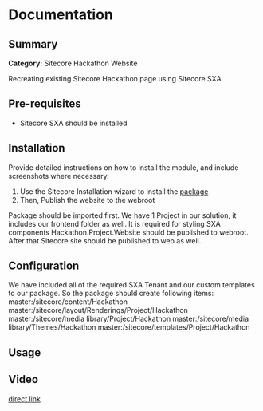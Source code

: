 # Documentation


## Summary

**Category:** Sitecore Hackathon Website

Recreating existing Sitecore Hackathon page using Sitecore SXA

## Pre-requisites

- Sitecore SXA should be installed

## Installation

Provide detailed instructions on how to install the module, and include screenshots where necessary.

1. Use the Sitecore Installation wizard to install the [package](../sc.package/LastPackage.zip)
2. Then, Publish the website to the webroot

Package should be imported first.
We have 1 Project in our solution, it includes our frontend folder as well. It is required for styling SXA components
Hackathon.Project.Website should be published to webroot.
After that Sitecore site should be published to web as well.

## Configuration

We have included all of the required SXA Tenant and our custom templates to our package. So the package should create following items:
 master:/sitecore/content/Hackathon
 master:/sitecore/layout/Renderings/Project/Hackathon
 master:/sitecore/media library/Project/Hackathon
 master:/sitecore/media library/Themes/Hackathon
 master:/sitecore/templates/Project/Hackathon

## Usage


## Video

[direct link](https://youtu.be/KznyIta9H-A) 
